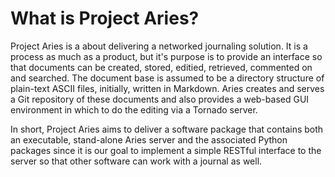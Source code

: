 What is Project Aries?
======================

Project Aries is a about delivering a networked journaling solution.  It is a process as much as a product, but it's purpose is to provide an interface 
so that documents can be created, stored, editied, retrieved, commented on and searched.  The document base is assumed to be a directory structure of plain-text
ASCII files, initially, written in Markdown.  Aries creates and serves a Git repository of these documents and also provides a web-based GUI environment
in which to do the editing via a Tornado server.

In short, Project Aries aims to deliver a software package that contains both an executable, stand-alone Aries server and the associated Python packages since
it is our goal to implement a simple RESTful interface to the server so that other software can work with a journal as well.